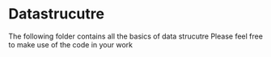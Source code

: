 # Datastrucutre
The following folder contains all the basics of data strucutre 
Please feel free to make use of the code in your work
